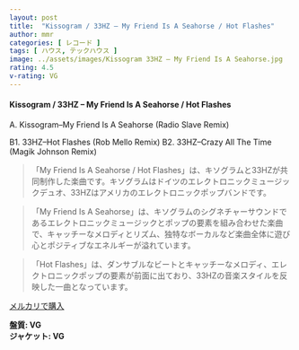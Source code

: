 ```yaml
---
layout: post
title:  "Kissogram / 33HZ – My Friend Is A Seahorse / Hot Flashes"
author: mmr
categories: [ レコード ]
tags: [ ハウス, テックハウス ]
image: ../assets/images/Kissogram 33HZ – My Friend Is A Seahorse.jpg
rating: 4.5
v-rating: VG
---
```


#### Kissogram / 33HZ – My Friend Is A Seahorse / Hot Flashes

A. Kissogram–My Friend Is A Seahorse (Radio Slave Remix)

B1. 33HZ–Hot Flashes (Rob Mello Remix)
B2. 33HZ–Crazy All The Time (Magik Johnson Remix)

> 「My Friend Is A Seahorse / Hot Flashes」は、キソグラムと33HZが共同制作した楽曲です。キソグラムはドイツのエレクトロニックミュージックデュオ、33HZはアメリカのエレクトロニックポップバンドです。

> 「My Friend Is A Seahorse」は、キソグラムのシグネチャーサウンドであるエレクトロニックミュージックとポップの要素を組み合わせた楽曲で、キャッチーなメロディとリズム、独特なボーカルなど楽曲全体に遊び心とポジティブなエネルギーが溢れています。

> 「Hot Flashes」は、ダンサブルなビートとキャッチーなメロディ、エレクトロニックポップの要素が前面に出ており、33HZの音楽スタイルを反映した一曲となっています。



[メルカリで購入](https://jp.mercari.com/item/m30516102342)


<div class="mt-4 mb-4 d-flex align-items-center">
<strong class="mr-1">盤質: VG</strong>
</div>
<div class="mt-4 mb-4 d-flex align-items-center">
<strong class="mr-1">ジャケット: VG</strong>
</div>